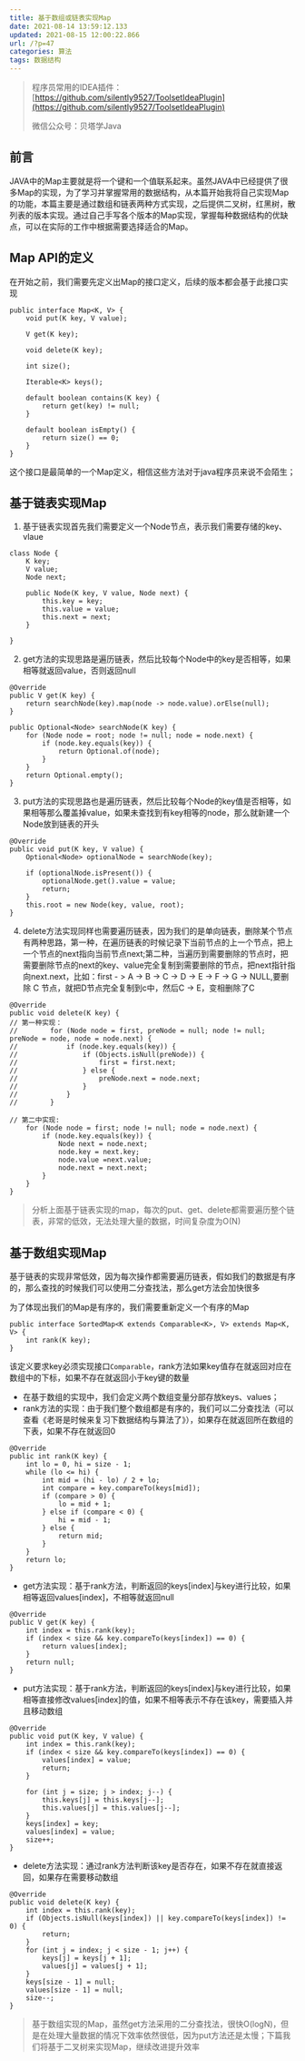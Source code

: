 ```yaml
---
title: 基于数组或链表实现Map
date: 2021-08-14 13:59:12.133
updated: 2021-08-15 12:00:22.866
url: /?p=47
categories: 算法
tags: 数据结构
---
```


> 程序员常用的IDEA插件：[https://github.com/silently9527/ToolsetIdeaPlugin](https://github.com/silently9527/ToolsetIdeaPlugin)
>
> 微信公众号：贝塔学Java

## 前言
JAVA中的Map主要就是将一个键和一个值联系起来。虽然JAVA中已经提供了很多Map的实现，为了学习并掌握常用的数据结构，从本篇开始我将自己实现Map的功能，本篇主要是通过数组和链表两种方式实现，之后提供二叉树，红黑树，散列表的版本实现。通过自己手写各个版本的Map实现，掌握每种数据结构的优缺点，可以在实际的工作中根据需要选择适合的Map。


## Map API的定义
在开始之前，我们需要先定义出Map的接口定义，后续的版本都会基于此接口实现

```
public interface Map<K, V> {
    void put(K key, V value);

    V get(K key);

    void delete(K key);
    
    int size();

    Iterable<K> keys();

    default boolean contains(K key) {
        return get(key) != null;
    }

    default boolean isEmpty() {
        return size() == 0;
    }
}

```
这个接口是最简单的一个Map定义，相信这些方法对于java程序员来说不会陌生；

## 基于链表实现Map
1. 基于链表实现首先我们需要定义一个Node节点，表示我们需要存储的key、vlaue

```
class Node {
    K key;
    V value;
    Node next;

    public Node(K key, V value, Node next) {
        this.key = key;
        this.value = value;
        this.next = next;
    }

}
```

2. get方法的实现思路是遍历链表，然后比较每个Node中的key是否相等，如果相等就返回value，否则返回null

```
@Override
public V get(K key) {
    return searchNode(key).map(node -> node.value).orElse(null);
}

public Optional<Node> searchNode(K key) {
    for (Node node = root; node != null; node = node.next) {
        if (node.key.equals(key)) {
            return Optional.of(node);
        }
    }
    return Optional.empty();
}
```


3. put方法的实现思路也是遍历链表，然后比较每个Node的key值是否相等，如果相等那么覆盖掉value，如果未查找到有key相等的node，那么就新建一个Node放到链表的开头

```
@Override
public void put(K key, V value) {
    Optional<Node> optionalNode = searchNode(key);

    if (optionalNode.isPresent()) {
        optionalNode.get().value = value;
        return;
    }
    this.root = new Node(key, value, root);
}

```

4. delete方法实现同样也需要遍历链表，因为我们的是单向链表，删除某个节点有两种思路，第一种，在遍历链表的时候记录下当前节点的上一个节点，把上一个节点的next指向当前节点next;第二种，当遍历到需要删除的节点时，把需要删除节点的next的key、value完全复制到需要删除的节点，把next指针指向next.next，比如：first - > A -> B -> C -> D -> E -> F -> G ->  NULL,要删除 C 节点，就把D节点完全复制到c中，然后C -> E，变相删除了C

```
@Override
public void delete(K key) {
// 第一种实现：
//        for (Node node = first, preNode = null; node != null; preNode = node, node = node.next) {
//            if (node.key.equals(key)) {
//                if (Objects.isNull(preNode)) {
//                    first = first.next;
//                } else {
//                    preNode.next = node.next;
//                }
//            }
//        }

// 第二中实现:
    for (Node node = first; node != null; node = node.next) {
        if (node.key.equals(key)) {
            Node next = node.next;
            node.key = next.key;
            node.value =next.value;
            node.next = next.next;
        }
    }
}
```


> 分析上面基于链表实现的map，每次的put、get、delete都需要遍历整个链表，非常的低效，无法处理大量的数据，时间复杂度为O(N)

## 基于数组实现Map
基于链表的实现非常低效，因为每次操作都需要遍历链表，假如我们的数据是有序的，那么查找的时候我们可以使用二分查找法，那么get方法会加快很多

为了体现出我们的Map是有序的，我们需要重新定义一个有序的Map

```
public interface SortedMap<K extends Comparable<K>, V> extends Map<K, V> {
    int rank(K key);
}
```
该定义要求key必须实现接口`Comparable`，rank方法如果key值存在就返回对应在数组中的下标，如果不存在就返回小于key键的数量


* 在基于数组的实现中，我们会定义两个数组变量分部存放keys、values；
* rank方法的实现：由于我们整个数组都是有序的，我们可以二分查找法（可以查看《老哥是时候来复习下数据结构与算法了》），如果存在就返回所在数组的下表，如果不存在就返回0

```
@Override
public int rank(K key) {
    int lo = 0, hi = size - 1;
    while (lo <= hi) {
        int mid = (hi - lo) / 2 + lo;
        int compare = key.compareTo(keys[mid]);
        if (compare > 0) {
            lo = mid + 1;
        } else if (compare < 0) {
            hi = mid - 1;
        } else {
            return mid;
        }
    }
    return lo;
}
```

* get方法实现：基于rank方法，判断返回的keys[index]与key进行比较，如果相等返回values[index]，不相等就返回null

```
@Override
public V get(K key) {
    int index = this.rank(key);
    if (index < size && key.compareTo(keys[index]) == 0) {
        return values[index];
    }
    return null;
}

```

* put方法实现：基于rank方法，判断返回的keys[index]与key进行比较，如果相等直接修改values[index]的值，如果不相等表示不存在该key，需要插入并且移动数组

```
@Override
public void put(K key, V value) {
    int index = this.rank(key);
    if (index < size && key.compareTo(keys[index]) == 0) {
        values[index] = value;
        return;
    }

    for (int j = size; j > index; j--) {
        this.keys[j] = this.keys[j--];
        this.values[j] = this.values[j--];
    }
    keys[index] = key;
    values[index] = value;
    size++;
}
```

* delete方法实现：通过rank方法判断该key是否存在，如果不存在就直接返回，如果存在需要移动数组

```
@Override
public void delete(K key) {
    int index = this.rank(key);
    if (Objects.isNull(keys[index]) || key.compareTo(keys[index]) != 0) {
        return;
    }
    for (int j = index; j < size - 1; j++) {
        keys[j] = keys[j + 1];
        values[j] = values[j + 1];
    }
    keys[size - 1] = null;
    values[size - 1] = null;
    size--;
}

```

> 基于数组实现的Map，虽然get方法采用的二分查找法，很快O(logN)，但是在处理大量数据的情况下效率依然很低，因为put方法还是太慢；下篇我们将基于二叉树来实现Map，继续改进提升效率


